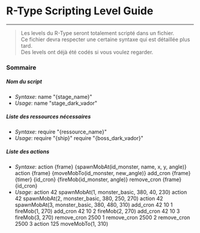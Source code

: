 # **R-Type Scripting Level Guide**
---------------------
>Les levels du R-Type seront totalement scripté dans un fichier.<br>
Ce fichier devra respecter une certaine syntaxe qui est détaillée plus tard. <br>Des levels ont déjà été codés si vous voulez regarder.

### __Sommaire__
##### Nom du script
* _Syntaxe_:
        name "{stage_name}"
* _Usage_:
        name "stage_dark_vador"

##### Liste des ressources nécessaires
* _Syntaxe_:
        require "{ressource_name}"
* _Usage_:
        require "{ship}"
        require "{boss_dark_vador}"

##### Liste des actions
* _Syntaxe_:
        action {frame} {spawnMobAt(id_monster, name, x, y, angle)}
        action {frame} {moveMobTo(id_monster, new_angle)}
        add_cron {frame} {timer} {id_cron} {fireMob(id_monster, angle)}
        remove_cron {frame} {id_cron}
* _Usage_:
        action 42 spawnMobAt(1, monster_basic, 380, 40, 230)
        action 42 spawnMobAt(2, monster_basic, 380, 250, 270)
        action 42 spawnMobAt(3, monster_basic, 380, 480, 310)
        add_cron 42 10 1 fireMob(1, 270)
        add_cron 42 10 2 fireMob(2, 270)
        add_cron 42 10 3 fireMob(3, 270)
        remove_cron 2500 1
        remove_cron 2500 2
        remove_cron 2500 3
        action 125 moveMobTo(1, 310)

